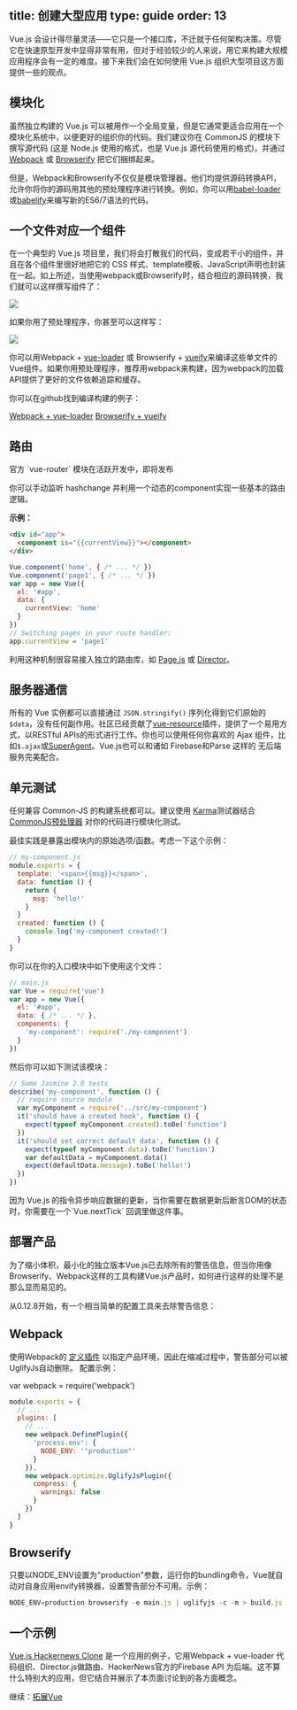 title: 创建大型应用
type: guide
order: 13
---

Vue.js 会设计得尽量灵活——它只是一个接口库，不迁就于任何架构决策。尽管它在快速原型开发中显得非常有用，但对于经验较少的人来说，用它来构建大规模应用程序会有一定的难度。接下来我们会在如何使用 Vue.js 组织大型项目这方面提供一些的观点。

## 模块化

虽然独立构建的 Vue.js 可以被用作一个全局变量，但是它通常更适合应用在一个模块化系统中，以便更好的组织你的代码。我们建议你在 CommonJS 的模块下撰写源代码 (这是 Node.js 使用的格式，也是 Vue.js 源代码使用的格式)，并通过 [Webpack](http://webpack.github.io/) 或 [Browserify](http://browserify.org/) 把它们捆绑起来。

但是，Webpack和Browserify不仅仅是模块管理器。他们均提供源码转换API，允许你将你的源码用其他的预处理程序进行转换。例如，你可以用[babel-loader](https://github.com/babel/babel-loader) 或[babelify](https://github.com/babel/babelify)来编写新的ES6/7语法的代码。

## 一个文件对应一个组件

在一个典型的 Vue.js 项目里，我们将会打散我们的代码，变成若干小的组件，并且在各个组件里很好地把它的 CSS 样式、template模板、JavaScript声明也封装在一起。如上所述，当使用webpack或Browserify时，结合相应的源码转换，我们就可以这样撰写组件了：

![](../images/vueify.png)

如果你用了预处理程序，你甚至可以这样写：

![](../images/vueify_with_pre.png)

你可以用Webpack + [vue-loader](https://github.com/vuejs/vue-loader) 或 Browserify + [vueify](https://github.com/vuejs/vueify)来编译这些单文件的Vue组件。如果你用预处理程序，推荐用webpack来构建，因为webpack的加载API提供了更好的文件依赖追踪和缓存。

你可以在github找到编译构建的例子：

[Webpack + vue-loader](https://github.com/vuejs/vue-loader-example)
[Browserify + vueify](https://github.com/vuejs/vueify-example)

## 路由

<p class="tip">官方 `vue-router` 模块在活跃开发中，即将发布</p>

你可以手动监听 hashchange 并利用一个动态的component实现一些基本的路由逻辑。

**示例：**

``` html
<div id="app">
  <component is="{{currentView}}"></component>
</div>
```

``` js
Vue.component('home', { /* ... */ })
Vue.component('page1', { /* ... */ })
var app = new Vue({
  el: '#app',
  data: {
    currentView: 'home'
  }
})
// Switching pages in your route handler:
app.currentView = 'page1'
```

利用这种机制很容易接入独立的路由库，如 [Page.js](https://github.com/visionmedia/page.js) 或 [Director](https://github.com/flatiron/director)。

## 服务器通信

所有的 Vue 实例都可以直接通过 `JSON.stringify()` 序列化得到它们原始的 `$data`，没有任何副作用。社区已经贡献了[vue-resource](https://github.com/vuejs/vue-resource)插件，提供了一个易用方式，以RESTful APIs的形式进行工作。你也可以使用任何你喜欢的 Ajax 组件，比如`$.ajax`或[SuperAgent](https://github.com/visionmedia/superagent)。Vue.js也可以和诸如 Firebase和Parse 这样的 无后端服务完美配合。

## 单元测试

任何兼容 Common-JS 的构建系统都可以。建议使用 [Karma](http://karma-runner.github.io/0.12/index.html)测试器结合 [CommonJS预处理器](https://github.com/karma-runner/karma-commonjs) 对你的代码进行模块化测试。

最佳实践是暴露出模块内的原始选项/函数。考虑一下这个示例：

``` js
// my-component.js
module.exports = {
  template: '<span>{{msg}}</span>',
  data: function () {
    return {
      msg: 'hello!'
    }
  }
  created: function () {
    console.log('my-component created!')
  }
}
```

你可以在你的入口模块中如下使用这个文件：

``` js
// main.js
var Vue = require('vue')
var app = new Vue({
  el: '#app',
  data: { /* ... */ },
  components: {
    'my-component': require('./my-component')
  }
})
```

然后你可以如下测试该模块：

``` js
// Some Jasmine 2.0 tests
describe('my-component', function () {  
  // require source module
  var myComponent = require('../src/my-component')
  it('should have a created hook', function () {
    expect(typeof myComponent.created).toBe('function')
  })
  it('should set correct default data', function () {
    expect(typeof myComponent.data).toBe('function')
    var defaultData = myComponent.data()
    expect(defaultData.message).toBe('hello!')
  })
})
```

<p class="tip">因为 Vue.js 的指令异步响应数据的更新，当你需要在数据更新后断言DOM的状态时，你需要在一个`Vue.nextTick` 回调里做这件事。</p>

## 部署产品
为了缩小体积，最小化的独立版本Vue.js已去除所有的警告信息，但当你用像Browserify、Webpack这样的工具构建Vue.js产品时，如何进行这样的处理不是那么显而易见的。

从0.12.8开始，有一个相当简单的配置工具来去除警告信息：

## Webpack

使用Webpack的 [定义插件](http://webpack.github.io/docs/list-of-plugins.html#defineplugin) 以指定产品环境，因此在缩减过程中，警告部分可以被UglifyJs自动删除。 配置示例：

var webpack = require('webpack')

``` js
module.exports = {
  // ...
  plugins: [
    // ...
    new webpack.DefinePlugin({
      'process.env': {
        NODE_ENV: '"production"'
      }
    }),
    new webpack.optimize.UglifyJsPlugin({
      compress: {
        warnings: false
      }
    })
  ]
}
```

## Browserify

只要以NODE_ENV设置为"production"参数，运行你的bundling命令，Vue就自动对自身应用envify转换器，设置警告部分不可用。示例：

``` js
NODE_ENV=production browserify -e main.js | uglifyjs -c -m > build.js
```

## 一个示例

[Vue.js Hackernews Clone](https://github.com/yyx990803/vue-hackernews) 是一个应用的例子，它用Webpack + vue-loader 代码组织、Director.js做路由、HackerNews官方的Firebase API 为后端。这不算什么特别大的应用，但它结合并展示了本页面讨论到的各方面概念。

继续：[拓展Vue](https://github.com/vuejs/vuejs.org/blob/master/guide/extending.html)
